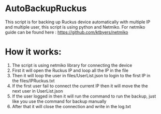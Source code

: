 # AutoBackupRuckus
This script is for backing up Ruckus device automatically with multiple IP and multiple user, this script is using python and Netmiko.
For netmiko guide can be found here : https://github.com/ktbyers/netmiko
# How it works:
1. The script is using netmiko library for connecting the device
2. First it will open the Ruckus IP and loop all the IP in the file
3. Then it will loop the user in files/UserList.json to login to the first IP in the files/IPRuckus.txt
4. If the first user fail to connect the current IP then it will move the the next user in UserList.json
5. If the user logged in then it will run the command to run the backup, just like you use the command for backup manually
6. After that it will close the connection and write in the log.txt
